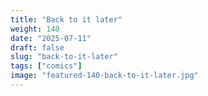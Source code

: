 ```yaml
---
title: "Back to it later"
weight: 140
date: "2025-07-11"
draft: false
slug: "back-to-it-later"
tags: ["comics"]
image: "featured-140-back-to-it-later.jpg"
---
```

